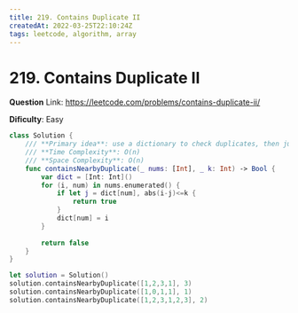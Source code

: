 ```yaml
---
title: 219. Contains Duplicate II
createdAt: 2022-03-25T22:10:24Z
tags: leetcode, algorithm, array
---
```


# 219. Contains Duplicate II

**Question** Link: https://leetcode.com/problems/contains-duplicate-ii/

**Dificulty**: Easy

```swift
class Solution {
    /// **Primary idea**: use a dictionary to check duplicates, then judge if their distance is less than k
    /// **Time Complexity**: O(n)
    /// **Space Complexity**: O(n)
    func containsNearbyDuplicate(_ nums: [Int], _ k: Int) -> Bool {
        var dict = [Int: Int]()
        for (i, num) in nums.enumerated() {
            if let j = dict[num], abs(i-j)<=k {
                return true
            }
            dict[num] = i
        }
        
        return false
    }
}

let solution = Solution()
solution.containsNearbyDuplicate([1,2,3,1], 3)
solution.containsNearbyDuplicate([1,0,1,1], 1)
solution.containsNearbyDuplicate([1,2,3,1,2,3], 2)
```